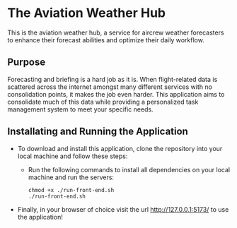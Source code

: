 # The Aviation Weather Hub

This is the aviation weather hub, a service for aircrew weather forecasters to enhance their forecast abilities and optimize their daily workflow.

## Purpose

Forecasting and briefing is a hard job as it is. When flight-related data is scattered across the internet amongst many different services with no consolidation points, it makes the job even harder. This application aims to consolidate much of this data while providing a personalized task management system to meet your specific needs.

## Installating and Running the Application

- To download and install this application, clone the repository into your local machine and follow these steps:

  - Run the following commands to install all dependencies on your local machine and run the servers:

    ```
    chmod +x ./run-front-end.sh
    ./run-front-end.sh
    ```

- Finally, in your browser of choice visit the url http://127.0.0.1:5173/ to use the application!
